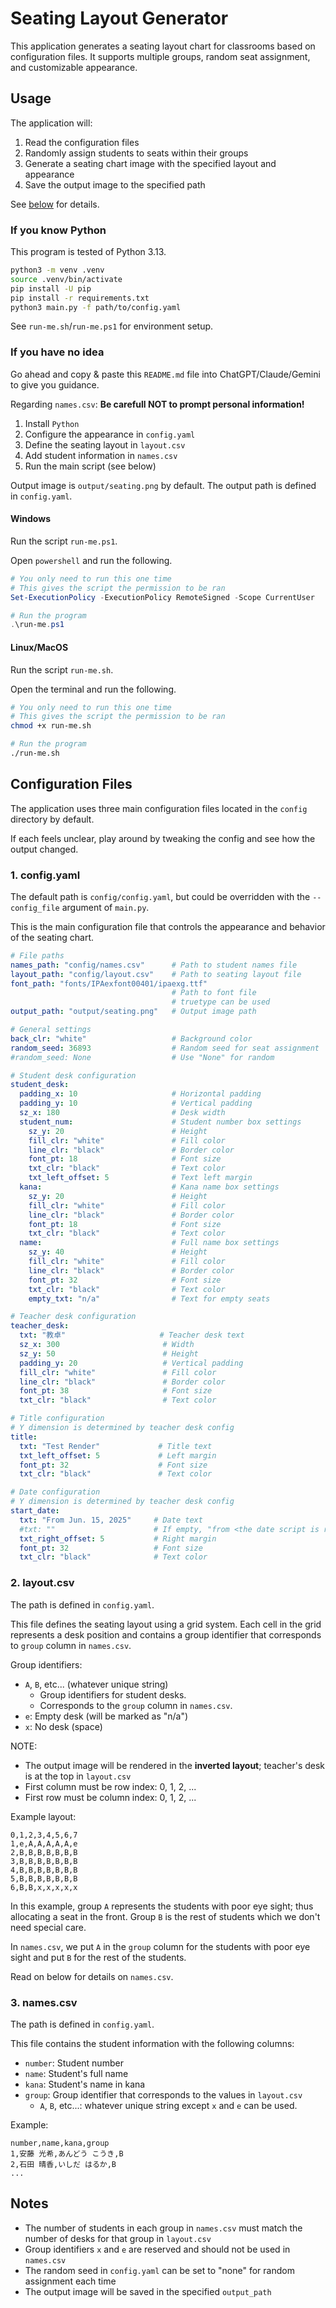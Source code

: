 # Seating Layout Generator

This application generates a seating layout chart for classrooms based on configuration files.
It supports multiple groups, random seat assignment, and customizable appearance.

## Usage

The application will:

1. Read the configuration files
2. Randomly assign students to seats within their groups
3. Generate a seating chart image with the specified layout and appearance
4. Save the output image to the specified path

See [below](#configuration-files) for details.

### If you know Python

This program is tested of Python 3.13.

```bash
python3 -m venv .venv
source .venv/bin/activate
pip install -U pip
pip install -r requirements.txt
python3 main.py -f path/to/config.yaml
```

See `run-me.sh`/`run-me.ps1` for environment setup.

### If you have no idea

Go ahead and copy & paste this `README.md` file into ChatGPT/Claude/Gemini to give you guidance.

Regarding `names.csv`: **Be carefull NOT to prompt personal information!**

1. Install `Python`
2. Configure the appearance in `config.yaml`
3. Define the seating layout in `layout.csv`
4. Add student information in `names.csv`
5. Run the main script (see below)

Output image is `output/seating.png` by default.
The output path is defined in `config.yaml`.

#### Windows

Run the script `run-me.ps1`.

Open `powershell` and run the following.

```powershell
# You only need to run this one time
# This gives the script the permission to be ran
Set-ExecutionPolicy -ExecutionPolicy RemoteSigned -Scope CurrentUser

# Run the program
.\run-me.ps1
```

#### Linux/MacOS

Run the script `run-me.sh`.

Open the terminal and run the following.

```bash
# You only need to run this one time
# This gives the script the permission to be ran
chmod +x run-me.sh

# Run the program
./run-me.sh
```

## Configuration Files

The application uses three main configuration files located in the `config` directory by default.

If each feels unclear, play around by tweaking the config and see how the output changed.

### 1. config.yaml

The default path is `config/config.yaml`, but could be overridden with the `--config_file` argument of `main.py`.

This is the main configuration file that controls the appearance and behavior of the seating chart.

```yaml
# File paths
names_path: "config/names.csv"      # Path to student names file
layout_path: "config/layout.csv"    # Path to seating layout file
font_path: "fonts/IPAexfont00401/ipaexg.ttf"
                                    # Path to font file
                                    # truetype can be used
output_path: "output/seating.png"   # Output image path

# General settings
back_clr: "white"                   # Background color
random_seed: 36893                  # Random seed for seat assignment
#random_seed: None                  # Use "None" for random

# Student desk configuration
student_desk:
  padding_x: 10                     # Horizontal padding
  padding_y: 10                     # Vertical padding
  sz_x: 180                         # Desk width
  student_num:                      # Student number box settings
    sz_y: 20                        # Height
    fill_clr: "white"               # Fill color
    line_clr: "black"               # Border color
    font_pt: 18                     # Font size
    txt_clr: "black"                # Text color
    txt_left_offset: 5              # Text left margin
  kana:                             # Kana name box settings
    sz_y: 20                        # Height
    fill_clr: "white"               # Fill color
    line_clr: "black"               # Border color
    font_pt: 18                     # Font size
    txt_clr: "black"                # Text color
  name:                             # Full name box settings
    sz_y: 40                        # Height
    fill_clr: "white"               # Fill color
    line_clr: "black"               # Border color
    font_pt: 32                     # Font size
    txt_clr: "black"                # Text color
    empty_txt: "n/a"                # Text for empty seats

# Teacher desk configuration
teacher_desk:
  txt: "教卓"                     # Teacher desk text
  sz_x: 300                       # Width
  sz_y: 50                        # Height
  padding_y: 20                   # Vertical padding
  fill_clr: "white"               # Fill color
  line_clr: "black"               # Border color
  font_pt: 38                     # Font size
  txt_clr: "black"                # Text color

# Title configuration
# Y dimension is determined by teacher desk config
title:
  txt: "Test Render"             # Title text
  txt_left_offset: 5             # Left margin
  font_pt: 32                    # Font size
  txt_clr: "black"               # Text color

# Date configuration
# Y dimension is determined by teacher desk config
start_date:
  txt: "From Jun. 15, 2025"     # Date text
  #txt: ""                      # If empty, "from <the date script is run>"
  txt_right_offset: 5           # Right margin
  font_pt: 32                   # Font size
  txt_clr: "black"              # Text color
```

### 2. layout.csv

The path is defined in `config.yaml`.

This file defines the seating layout using a grid system.
Each cell in the grid represents a desk position and contains a group identifier that corresponds to `group` column in `names.csv`.

Group identifiers:

- `A`, `B`, etc... (whatever unique string)
  - Group identifiers for student desks.
  - Corresponds to the `group` column in `names.csv`.
- `e`: Empty desk (will be marked as "n/a")
- `x`: No desk (space)

NOTE:

- The output image will be rendered in the **inverted layout**; teacher's desk is at the top in `layout.csv`
- First column must be row index: 0, 1, 2, ...
- First row must be column index: 0, 1, 2, ...

Example layout:

```csv
0,1,2,3,4,5,6,7
1,e,A,A,A,A,A,e
2,B,B,B,B,B,B,B
3,B,B,B,B,B,B,B
4,B,B,B,B,B,B,B
5,B,B,B,B,B,B,B
6,B,B,x,x,x,x,x
```

In this example,
group `A` represents the students with poor eye sight; thus allocating a seat in the front.
Group `B` is the rest of students which we don't need special care.

In `names.csv`, we put `A` in the `group` column for the students with poor eye sight and put `B` for the rest of the students.

Read on below for details on `names.csv`.

### 3. names.csv

The path is defined in `config.yaml`.

This file contains the student information with the following columns:

- `number`: Student number
- `name`: Student's full name
- `kana`: Student's name in kana
- `group`: Group identifier that corresponds to the values in `layout.csv`
  - `A`, `B`, etc...: whatever unique string except `x` and `e` can be used.

Example:

```csv
number,name,kana,group
1,安藤 光希,あんどう こうき,B
2,石田 晴香,いしだ はるか,B
...
```

## Notes

- The number of students in each group in `names.csv` must match the number of desks for that group in `layout.csv`
- Group identifiers `x` and `e` are reserved and should not be used in `names.csv`
- The random seed in `config.yaml` can be set to "none" for random assignment each time
- The output image will be saved in the specified `output_path`
